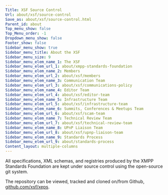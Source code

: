 ```yaml
---
Title: XSF Source Control
Url: about/xsf/source-control
Save_as: about/xsf/source-control.html
Parent_id: about
Top_menu_show: false
Top_Menu_order: -1
Dropdown_menu_show: false
Footer_show: false
Sidebar_menu_show: true
Sidebar_menu_title: About the XSF
Sidebar_menu_size: 9
Sidebar_menu_elem_name_1: The XSF
Sidebar_menu_elem_url_1: about/xmpp-standards-foundation
Sidebar_menu_elem_name_2: Members
Sidebar_menu_elem_url_2: about/xsf/members
Sidebar_menu_elem_name_3: Communication Team
Sidebar_menu_elem_url_3: about/xsf/communications-policy
Sidebar_menu_elem_name_4: Editor Team
Sidebar_menu_elem_url_4: about/xsf/editor-team
Sidebar_menu_elem_name_5: Infrastructure Team
Sidebar_menu_elem_url_5: about/xsf/infrastructure-team
Sidebar_menu_elem_name_6: Summits, Conferences & Meetups Team
Sidebar_menu_elem_url_6: about/xsf/scam-team
Sidebar_menu_elem_name_7: Technical Review Team
Sidebar_menu_elem_url_7: about/xsf/technical-review-team
Sidebar_menu_elem_name_8: UPnP Liaison Team
Sidebar_menu_elem_url_8: about/xsf/upnp-liaison-team
Sidebar_menu_elem_name_9: Standards Process
Sidebar_menu_elem_url_9: about/standards-process
Content_layout: multiple-columns
---
```


All specifications, XML schemas, and registries produced by the XMPP Standards Foundation are kept under source control using the open-source git system. 

The repository can be viewed, tracked and cloned on/from Github, [github.com/xsf/xeps](https://github.com/xsf/xeps).
